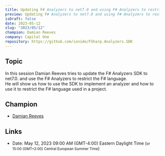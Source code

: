 ```yaml
---
title: Updating F# Analyzers to net7.0 and using F# Analyzers to restrict the F# language
preview: Updating F# Analyzers to net7.0 and using F# Analyzers to restrict the F# language
isDraft: false
date: 2023-05-12
slug: "2023/05/12"
champion: Damian Reeves
company: Capital One
repository: https://github.com/ionide/FSharp.Analyzers.SDK
---
```


## Topic

In this session Damian Reeves tries to update the F# Analyzers SDK to net7.0. and use the F# Analyzers to restrict the F# language.  
He will show us how to use the SDK to implement an analyzer and how to use it to restrict the F# language used in a project.

## Champion

- [Damian Reeves](https://github.com/DamianReeves)

## Links

- Date: May 12, 2023 09:00 AM (GMT-4:00) Eastern Daylight Time (<small>or 15:00 (GMT+2:00) Central European Summer Time</small>)
